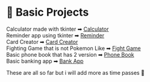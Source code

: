 # 📂 Basic Projects
Calculator made with tkinter ➡ [Calculator](https://github.com/enesscakmak/calculator-tkinter)  
Reminder app using tkinter ➡ [Reminder](https://github.com/enesscakmak/reminder-tkinter)  
Card Creator ➡ [Card Creator](https://github.com/enesscakmak/card-creator)  
Fighting Game that is not Pokemon Like ➡ [Fight Game](https://github.com/enesscakmak/fight-game)  
Basic phone book that has 2 version ➡ [Phone Book](https://github.com/enesscakmak/phone-book)  
Basic banking app ➡ [Bank App](https://github.com/enesscakmak/banking-system)  
  
These are all so far but i will add more as time passes 🥳  
